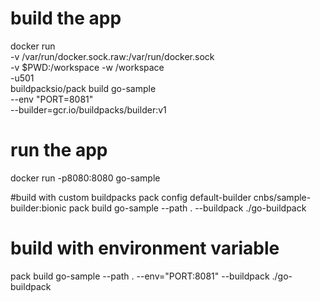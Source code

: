 # build the app
docker run \
    -v /var/run/docker.sock.raw:/var/run/docker.sock \
    -v $PWD:/workspace -w /workspace \
    -u501 \
    buildpacksio/pack build go-sample \
        --env "PORT=8081" \
        --builder=gcr.io/buildpacks/builder:v1

# run the app
docker run -p8080:8080 go-sample

#build with custom buildpacks
pack config default-builder cnbs/sample-builder:bionic
pack build go-sample --path . --buildpack ./go-buildpack

# build with environment variable
pack build go-sample --path . --env="PORT:8081" --buildpack ./go-buildpack
